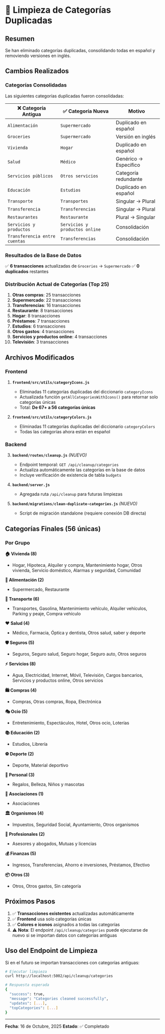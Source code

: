 # 🧹 Limpieza de Categorías Duplicadas

## Resumen

Se han eliminado categorías duplicadas, consolidando todas en español y removiendo versiones en inglés.

## Cambios Realizados

### Categorías Consolidadas

Las siguientes categorías duplicadas fueron consolidadas:

| ❌ Categoría Antigua | ✅ Categoría Nueva | Motivo |
|---------------------|-------------------|---------|
| `Alimentación` | `Supermercado` | Duplicado en español |
| `Groceries` | `Supermercado` | Versión en inglés |
| `Vivienda` | `Hogar` | Duplicado en español |
| `Salud` | `Médico` | Genérico → Específico |
| `Servicios públicos` | `Otros servicios` | Categoría redundante |
| `Educación` | `Estudios` | Duplicado en español |
| `Transporte` | `Transportes` | Singular → Plural |
| `Transferencia` | `Transferencias` | Singular → Plural |
| `Restaurantes` | `Restaurante` | Plural → Singular |
| `Servicios y productos` | `Servicios y productos online` | Consolidación |
| `Transferencia entre cuentas` | `Transferencias` | Consolidación |

### Resultados de la Base de Datos

✅ **6 transacciones** actualizadas de `Groceries` → `Supermercado`
✅ **0 duplicados** restantes

### Distribución Actual de Categorías (Top 25)

1. **Otras compras**: 25 transacciones
2. **Supermercado**: 22 transacciones
3. **Transferencias**: 16 transacciones
4. **Restaurante**: 8 transacciones
5. **Hogar**: 8 transacciones
6. **Préstamos**: 7 transacciones
7. **Estudios**: 6 transacciones
8. **Otros gastos**: 4 transacciones
9. **Servicios y productos online**: 4 transacciones
10. **Televisión**: 3 transacciones

## Archivos Modificados

### Frontend

1. **`frontend/src/utils/categoryIcons.js`**
   - Eliminadas 11 categorías duplicadas del diccionario `categoryIcons`
   - Actualizada función `getAllCategoriesWithIcons()` para retornar solo categorías únicas
   - Total: **De 67+ a 56 categorías únicas**

2. **`frontend/src/utils/categoryColors.js`**
   - Eliminadas 11 categorías duplicadas del diccionario `categoryColors`
   - Todas las categorías ahora están en español

### Backend

3. **`backend/routes/cleanup.js`** *(NUEVO)*
   - Endpoint temporal: `GET /api/cleanup/categories`
   - Actualiza automáticamente las categorías en la base de datos
   - Incluye verificación de existencia de tabla `budgets`

4. **`backend/server.js`**
   - Agregada ruta `/api/cleanup` para futuras limpiezas

5. **`backend/migrations/clean-duplicate-categories.js`** *(NUEVO)*
   - Script de migración standalone (requiere conexión DB directa)

## Categorías Finales (56 únicas)

### Por Grupo

**🏠 Vivienda (8)**
- Hogar, Hipoteca, Alquiler y compra, Mantenimiento hogar, Otros vivienda, Servicio doméstico, Alarmas y seguridad, Comunidad

**🛒 Alimentación (2)**
- Supermercado, Restaurante

**🚗 Transporte (6)**
- Transportes, Gasolina, Mantenimiento vehículo, Alquiler vehículos, Parking y peaje, Compra vehículo

**❤️ Salud (4)**
- Médico, Farmacia, Óptica y dentista, Otros salud, saber y deporte

**🛡️ Seguros (5)**
- Seguros, Seguro salud, Seguro hogar, Seguro auto, Otros seguros

**⚡ Servicios (8)**
- Agua, Electricidad, Internet, Móvil, Televisión, Cargos bancarios, Servicios y productos online, Otros servicios

**🛍️ Compras (4)**
- Compras, Otras compras, Ropa, Electrónica

**🎭 Ocio (5)**
- Entretenimiento, Espectáculos, Hotel, Otros ocio, Loterías

**📚 Educación (2)**
- Estudios, Librería

**⚽ Deporte (2)**
- Deporte, Material deportivo

**🎁 Personal (3)**
- Regalos, Belleza, Niños y mascotas

**👥 Asociaciones (1)**
- Asociaciones

**🏛️ Organismos (4)**
- Impuestos, Seguridad Social, Ayuntamiento, Otros organismos

**💼 Profesionales (2)**
- Asesores y abogados, Mutuas y licencias

**💰 Finanzas (5)**
- Ingresos, Transferencias, Ahorro e inversiones, Préstamos, Efectivo

**📦 Otros (3)**
- Otros, Otros gastos, Sin categoría

## Próximos Pasos

1. ✅ **Transacciones existentes** actualizadas automáticamente
2. ✅ **Frontend** usa solo categorías únicas
3. ✅ **Colores e iconos** asignados a todas las categorías
4. ⚠️ **Nota**: El endpoint `/api/cleanup/categories` puede ejecutarse de nuevo si se importan datos con categorías antiguas

## Uso del Endpoint de Limpieza

Si en el futuro se importan transacciones con categorías antiguas:

```bash
# Ejecutar limpieza
curl http://localhost:5002/api/cleanup/categories

# Respuesta esperada
{
  "success": true,
  "message": "Categories cleaned successfully",
  "updates": [...],
  "topCategories": [...]
}
```

---

**Fecha**: 16 de Octubre, 2025
**Estado**: ✅ Completado



